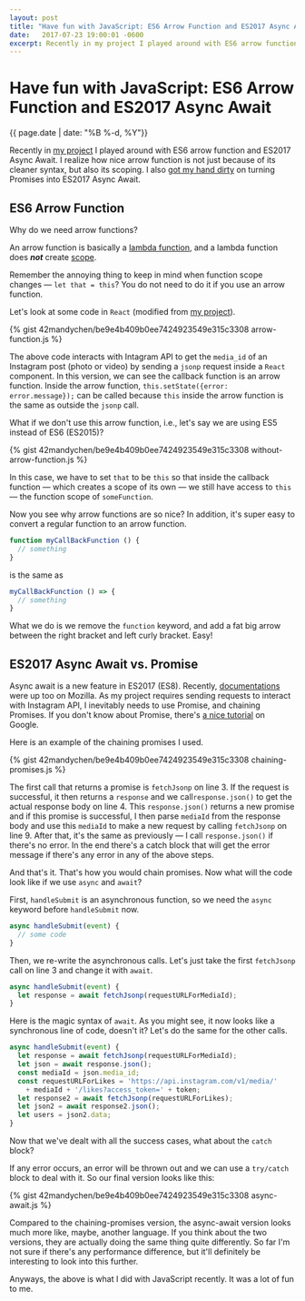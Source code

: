 ```yaml
---
layout: post
title: "Have fun with JavaScript: ES6 Arrow Function and ES2017 Async Await"
date:   2017-07-23 19:00:01 -0600
excerpt: Recently in my project I played around with ES6 arrow function and ES2017 Async Await. I realize how nice arrow function is not just because of its cleaner syntax, but also its scoping. I also got my hand dirty on turning Promises into ES2017 Async Await.
---
```


# Have fun with JavaScript: ES6 Arrow Function and ES2017 Async Await

{{ page.date | date: "%B %-d, %Y"}}

Recently in [my project](https://github.com/42mandychen/giveawaypicker) I played around with ES6 arrow function and ES2017 Async Await. I realize how nice arrow function is not just because of its cleaner syntax, but also its scoping. I also [got my hand dirty](https://github.com/42mandychen/giveawaypicker/blob/master/src/components/InstagramForm/index.js) on turning Promises into ES2017 Async Await.

## ES6 Arrow Function

Why do we need arrow functions?

An arrow function is basically a [lambda function](https://en.wikipedia.org/wiki/Anonymous_function), and a lambda function does ***not*** create [scope](https://developer.mozilla.org/en/docs/Web/JavaScript/Closures).

Remember the annoying thing to keep in mind when function scope changes — `let that = this`? You do not need to do it if you use an arrow function.

Let's look at some code in `React` (modified from [my project]((https://github.com/42mandychen/giveawaypicker))).

{% gist 42mandychen/be9e4b409b0ee7424923549e315c3308 arrow-function.js %}

The above code interacts with Intagram API to get the `media_id` of an Instagram post (photo or video) by sending a `jsonp` request inside a `React` component. In this version, we can see the callback function is an arrow function. Inside the arrow function, `this.setState({error: error.message});` can be called because `this` inside the arrow function is the same as outside the `jsonp` call.

What if we don't use this arrow function, i.e., let's say we are using ES5 instead of ES6 (ES2015)?

{% gist 42mandychen/be9e4b409b0ee7424923549e315c3308 without-arrow-function.js %}

In this case, we have to set `that` to be `this` so that inside the callback function — which creates a scope of its own — we still have access to `this` — the function scope of `someFunction`.

Now you see why arrow functions are so nice? In addition, it's super easy to convert a regular function to an arrow function.

```javascript
function myCallBackFunction () {
  // something
}
```

is the same as

```javascript
myCallBackFunction () => {
  // something
}
```

What we do is we remove the `function` keyword, and add a fat big arrow between the right bracket and left curly bracket. Easy!

## ES2017 Async Await vs. Promise

Async await is a new feature in ES2017 (ES8). Recently, [documentations](https://developer.mozilla.org/en-US/docs/Web/JavaScript/Reference/Statements/async_function) were up too on Mozilla. As my project requires sending requests to interact with Instagram API, I inevitably needs to use Promise, and chaining Promises. If you don't know about Promise, there's [a nice tutorial](https://developers.google.com/web/fundamentals/getting-started/primers/promises) on Google.

Here is an example of the chaining promises I used.

{% gist 42mandychen/be9e4b409b0ee7424923549e315c3308 chaining-promises.js %}

The first call that returns a promise is `fetchJsonp` on line 3. If the request is successful, it then returns a `response` and we call`response.json()` to get the actual response body on line 4. This `response.json()` returns a new promise and if this promise is successful, I then parse `mediaId` from the response body and use this `mediaId` to make a new request by calling `fetchJsonp` on line 9. After that, it's the same as previously — I call `response.json()` if there's no error. In the end there's a catch block that will get the error message if there's any error in any of the above steps.

And that's it. That's how you would chain promises. Now what will the code look like if we use `async` and `await`?

First, `handleSubmit` is an asynchronous function, so we need the `async` keyword before `handleSubmit` now.

```javascript
async handleSubmit(event) {
  // some code
}
```

Then, we re-write the asynchronous calls. Let's just take the first `fetchJsonp` call on line 3 and change it with `await`.

```javascript
async handleSubmit(event) {
  let response = await fetchJsonp(requestURLForMediaId);
}
```

Here is the magic syntax of  `await`. As you might see, it now looks like a synchronous line of code, doesn't it? Let's do the same for the other calls.

```javascript
async handleSubmit(event) {
  let response = await fetchJsonp(requestURLForMediaId);
  let json = await response.json();
  const mediaId = json.media_id;
  const requestURLForLikes = 'https://api.instagram.com/v1/media/'
    + mediaId + '/likes?access_token=' + token;
  let response2 = await fetchJsonp(requestURLForLikes);
  let json2 = await response2.json();
  let users = json2.data;
}
```

Now that we've dealt with all the success cases, what about the  `catch` block?

If any error occurs, an error will be thrown out and we can use a `try/catch` block to deal with it. So our final version looks like this:

{% gist 42mandychen/be9e4b409b0ee7424923549e315c3308 async-await.js %}

Compared to the chaining-promises version, the async-await version looks much more like, maybe, another language. If you think about the two versions, they are actually doing the same thing quite differently. So far I'm not sure if there's any performance difference, but it'll definitely be interesting to look into this further.

Anyways, the above is what I did with JavaScript recently. It was a lot of fun to me.
